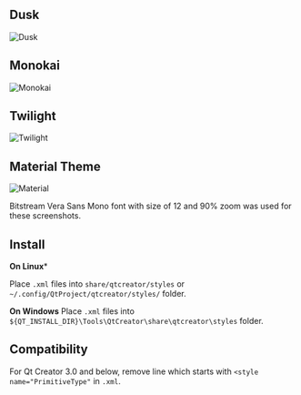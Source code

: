 Dusk
----
![Dusk][1]

Monokai
-------
![Monokai][2]

Twilight
--------
![Twilight][3]

Material Theme
--------
![Material][4]

Bitstream Vera Sans Mono font with size of 12 and 90% zoom was used for these screenshots.

Install
--------

**On Linux***

Place `.xml` files into `share/qtcreator/styles` or `~/.config/QtProject/qtcreator/styles/` folder.

**On Windows**
Place `.xml` files into `${QT_INSTALL_DIR}\Tools\QtCreator\share\qtcreator\styles` folder.

Compatibility
-------------

For Qt Creator 3.0 and below, remove line which starts with `<style name="PrimitiveType"` in `.xml`.

  [1]: http://i.imgur.com/xbQveHw.png
  [2]: http://i.imgur.com/Vjxpuer.png
  [3]: http://i.imgur.com/XT2Jlza.png
  [4]: http://i.imgur.com/fOsmpOj.png

